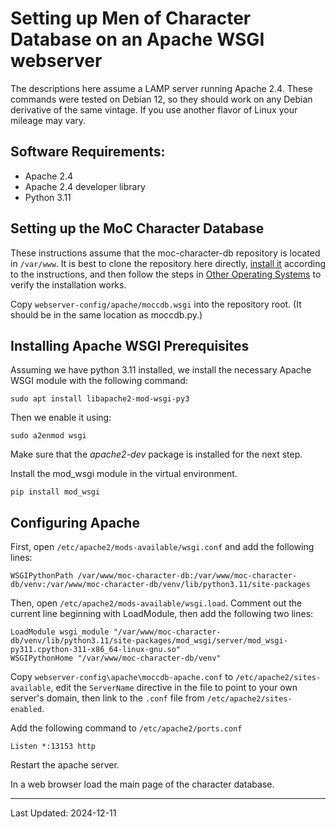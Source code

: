 # Setting up Men of Character Database on an Apache WSGI webserver
The descriptions here assume a LAMP server running Apache 2.4. These commands were tested on Debian 12, so they should work on any Debian derivative of the same vintage. If you use another flavor of Linux your mileage may vary.

## Software Requirements:

* Apache 2.4
* Apache 2.4 developer library
* Python 3.11

## Setting up the MoC Character Database
These instructions assume that the moc-character-db repository is located in `/var/www`. It is best to clone the repository here directly, [install it](../../README.md#manual-setup-all-oses) according to the instructions, and then follow the steps in [Other Operating Systems](../../README.md#other-operating-systems) to verify the installation works.

Copy `webserver-config/apache/moccdb.wsgi` into the repository root. (It should be in the same location as moccdb.py.)

## Installing Apache WSGI Prerequisites
Assuming we have python 3.11 installed, we install the necessary Apache WSGI module with the following command:

    sudo apt install libapache2-mod-wsgi-py3

Then we enable it using:

    sudo a2enmod wsgi

Make sure that the *apache2-dev* package is installed for the next step.

Install the mod_wsgi module in the virtual environment.

    pip install mod_wsgi

## Configuring Apache
First, open `/etc/apache2/mods-available/wsgi.conf` and add the following lines:

    WSGIPythonPath /var/www/moc-character-db:/var/www/moc-character-db/venv:/var/www/moc-character-db/venv/lib/python3.11/site-packages

Then, open `/etc/apache2/mods-available/wsgi.load`. Comment out the current line beginning with LoadModule, then add the following two lines:

    LoadModule wsgi_module "/var/www/moc-character-db/venv/lib/python3.11/site-packages/mod_wsgi/server/mod_wsgi-py311.cpython-311-x86_64-linux-gnu.so"
    WSGIPythonHome "/var/www/moc-character-db/venv"


Copy `webserver-config\apache\moccdb-apache.conf` to `/etc/apache2/sites-available`, edit the `ServerName` directive in the file to point to your own server's domain, then link to the `.conf` file from `/etc/apache2/sites-enabled`. 

Add the following command to `/etc/apache2/ports.conf`

    Listen *:13153 http

Restart the apache server.

In a web browser load the main page of the character database. 

---
Last Updated: 2024-12-11